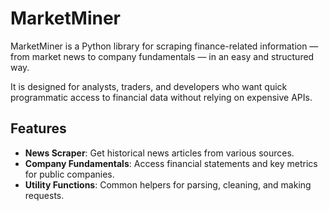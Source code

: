 # MarketMiner

MarketMiner is a Python library for scraping finance-related information — from market news to company fundamentals — in an easy and structured way.

It is designed for analysts, traders, and developers who want quick programmatic access to financial data without relying on expensive APIs.

## Features

- **News Scraper**: Get historical news articles from various sources.
- **Company Fundamentals**: Access financial statements and key metrics for public companies.
- **Utility Functions**: Common helpers for parsing, cleaning, and making requests.


